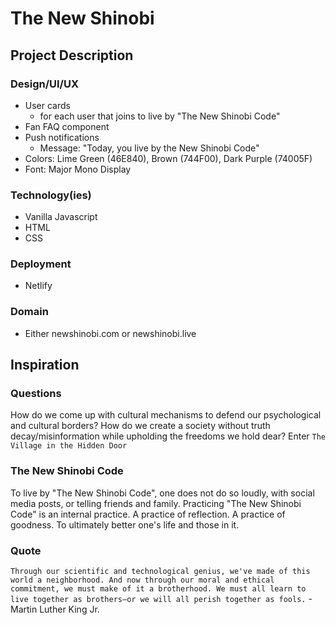 # The New Shinobi
## Project Description
### Design/UI/UX
- User cards
  - for each user that joins to live by "The New Shinobi Code"
- Fan FAQ component
- Push notifications
  - Message: "Today, you live by the New Shinobi Code"
- Colors: Lime Green (46E840), Brown (744F00), Dark Purple (74005F)
- Font: Major Mono Display
### Technology(ies)
- Vanilla Javascript
- HTML
- CSS
### Deployment
- Netlify
### Domain
- Either newshinobi.com or newshinobi.live
## Inspiration
### Questions
How do we come up with cultural mechanisms to defend our psychological and cultural
borders?
How do we create a society without truth decay/misinformation while upholding the 
freedoms we hold dear?
Enter `The Village in the Hidden Door`
### The New Shinobi Code
To live by "The New Shinobi Code", one does not do so loudly, with social media posts, or telling friends and family. Practicing "The New Shinobi Code" is an internal practice. A practice of reflection. A practice of goodness. To ultimately better one's life and those in it.
### Quote
`Through our scientific and technological genius, we've made of this world a neighborhood. And now through our moral and ethical commitment, we must make of it a brotherhood. We must all learn to live together as brothers—or we will all perish together as fools.` - Martin Luther King Jr.